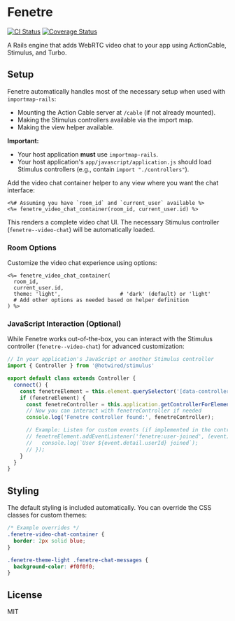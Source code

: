 # Fenetre

[![CI Status](https://github.com/andrewfader/fenetre/workflows/CI/badge.svg)](https://github.com/andrewfader/fenetre/actions)
[![Coverage Status](https://img.shields.io/badge/coverage-78.9%25-yellow.svg)](coverage/index.html)

A Rails engine that adds WebRTC video chat to your app using ActionCable, Stimulus, and Turbo.

## Setup

Fenetre automatically handles most of the necessary setup when used with `importmap-rails`:

- Mounting the Action Cable server at `/cable` (if not already mounted).
- Making the Stimulus controllers available via the import map.
- Making the view helper available.

**Important:**
- Your host application **must** use `importmap-rails`.
- Your host application's `app/javascript/application.js` should load Stimulus controllers (e.g., contain `import "./controllers"`).

Add the video chat container helper to any view where you want the chat interface:

```erb
<%# Assuming you have `room_id` and `current_user` available %>
<%= fenetre_video_chat_container(room_id, current_user.id) %>
```

This renders a complete video chat UI. The necessary Stimulus controller (`fenetre--video-chat`) will be automatically loaded.

### Room Options

Customize the video chat experience using options:

```erb
<%= fenetre_video_chat_container(
  room_id,
  current_user.id,
  theme: 'light',                   # 'dark' (default) or 'light'
  # Add other options as needed based on helper definition
) %>
```

### JavaScript Interaction (Optional)

While Fenetre works out-of-the-box, you can interact with the Stimulus controller (`fenetre--video-chat`) for advanced customization:

```javascript
// In your application's JavaScript or another Stimulus controller
import { Controller } from '@hotwired/stimulus'

export default class extends Controller {
  connect() {
    const fenetreElement = this.element.querySelector('[data-controller="fenetre--video-chat"]');
    if (fenetreElement) {
      const fenetreController = this.application.getControllerForElementAndIdentifier(fenetreElement, 'fenetre--video-chat');
      // Now you can interact with fenetreController if needed
      console.log('Fenetre controller found:', fenetreController);

      // Example: Listen for custom events (if implemented in the controller)
      // fenetreElement.addEventListener('fenetre:user-joined', (event) => {
      //   console.log(`User ${event.detail.userId} joined`);
      // });
    }
  }
}
```

## Styling

The default styling is included automatically. You can override the CSS classes for custom themes:

```css
/* Example overrides */
.fenetre-video-chat-container {
  border: 2px solid blue;
}

.fenetre-theme-light .fenetre-chat-messages {
  background-color: #f0f0f0;
}
```
## License

MIT

